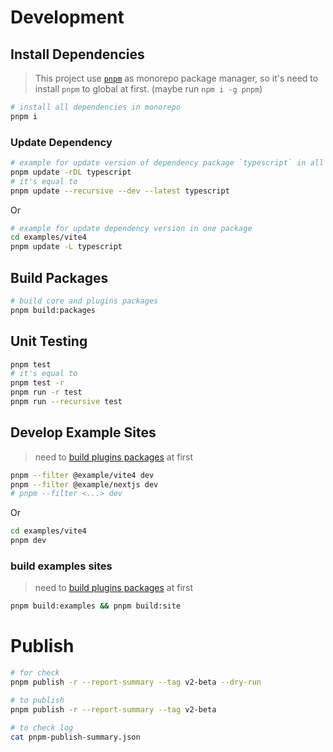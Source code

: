 # Development

## Install Dependencies

> This project use [`pnpm`](https://pnpm.io/motivation) as monorepo package manager,
> so it's need to install `pnpm` to global at first. (maybe run `npm i -g pnpm`)

```bash
# install all dependencies in monorepo
pnpm i
```

### Update Dependency

```bash
# example for update version of dependency package `typescript` in all monorepo package
pnpm update -rDL typescript
# it's equal to
pnpm update --recursive --dev --latest typescript
```

Or

```bash
# example for update dependency version in one package
cd examples/vite4
pnpm update -L typescript
```


## Build Packages

```bash
# build core and plugins packages
pnpm build:packages
```

## Unit Testing

```bash
pnpm test
# it's equal to
pnpm test -r
pnpm run -r test
pnpm run --recursive test
```

## Develop Example Sites

> need to [build plugins packages](#build-packages) at first

```bash
pnpm --filter @example/vite4 dev
pnpm --filter @example/nextjs dev
# pnpm --filter <...> dev
```

Or

```bash
cd examples/vite4
pnpm dev
```

### build examples sites

> need to [build plugins packages](#build-packages) at first

```bash
pnpm build:examples && pnpm build:site
```

# Publish

```bash
# for check
pnpm publish -r --report-summary --tag v2-beta --dry-run

# to publish
pnpm publish -r --report-summary --tag v2-beta

# to check log
cat pnpm-publish-summary.json
```
